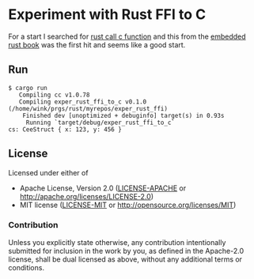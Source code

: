 # Experiment with Rust FFI to C

For a start I searched for [rust call c function](https://www.google.com/search?q=rust+call+c+function)
and this from the [embedded rust book](https://docs.rust-embedded.org/book/interoperability/c-with-rust.html)
was the first hit and seems like a good start.

## Run

```
$ cargo run
   Compiling cc v1.0.78
   Compiling exper_rust_ffi_to_c v0.1.0 (/home/wink/prgs/rust/myrepos/exper_rust_ffi)
    Finished dev [unoptimized + debuginfo] target(s) in 0.93s
     Running `target/debug/exper_rust_ffi_to_c`
cs: CeeStruct { x: 123, y: 456 }
```

## License

Licensed under either of

- Apache License, Version 2.0 ([LICENSE-APACHE](LICENSE-APACHE) or http://apache.org/licenses/LICENSE-2.0)
- MIT license ([LICENSE-MIT](LICENSE-MIT) or http://opensource.org/licenses/MIT)

### Contribution

Unless you explicitly state otherwise, any contribution intentionally submitted
for inclusion in the work by you, as defined in the Apache-2.0 license, shall
be dual licensed as above, without any additional terms or conditions.
